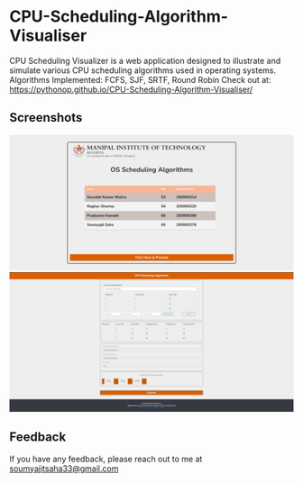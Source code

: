 # CPU-Scheduling-Algorithm-Visualiser

CPU Scheduling Visualizer is a web application designed to illustrate and simulate various CPU scheduling algorithms used in operating systems.<br>
Algorithms Implemented: FCFS, SJF, SRTF, Round Robin
Check out at: https://pythonop.github.io/CPU-Scheduling-Algorithm-Visualiser/


## Screenshots
![App Main Page](https://github.com/PythonOP/CPU-Scheduling-Algorithm-Visualiser/blob/main/demo2.png)
![App Screenshot](https://github.com/PythonOP/CPU-Scheduling-Algorithm-Visualiser/blob/main/demo.png)


## Feedback

If you have any feedback, please reach out to me at soumyajitsaha33@gmail.com


